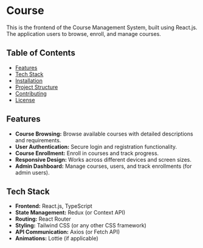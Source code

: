 # Course      
   
This is the frontend of the Course Management System, built using React.js. The application users to browse, enroll, and manage courses.

## Table of Contents

- [Features](#features)
- [Tech Stack](#tech-stack)
- [Installation](#installation)
- [Project Structure](#project-structure)
- [Contributing](#contributing)
- [License](#license)

## Features

- **Course Browsing:** Browse available courses with detailed descriptions and requirements.
- **User Authentication:** Secure login and registration functionality.
- **Course Enrollment:** Enroll in courses and track progress.
- **Responsive Design:** Works across different devices and screen sizes.
- **Admin Dashboard:** Manage courses, users, and track enrollments (for admin users).

## Tech Stack

- **Frontend:** React.js, TypeScript
- **State Management:** Redux (or Context API)
- **Routing:** React Router
- **Styling:** Tailwind CSS (or any other CSS framework)
- **API Communication:** Axios (or Fetch API)
- **Animations:** Lottie (if applicable)


  
